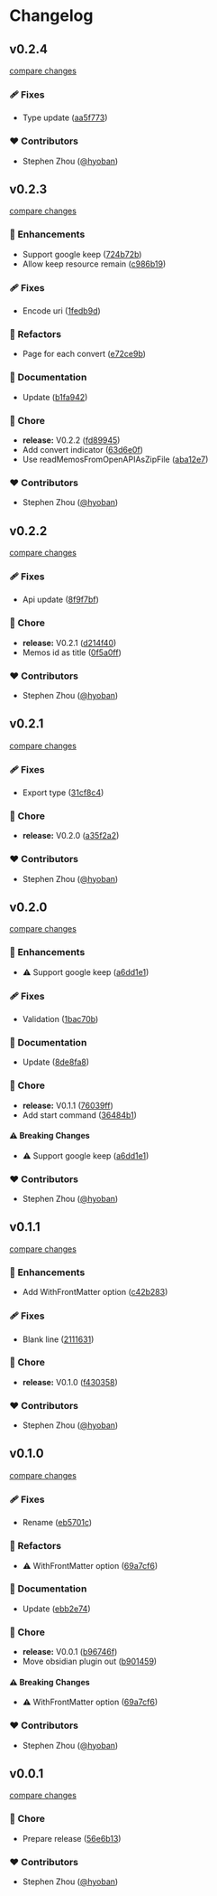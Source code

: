 # Changelog

## v0.2.4

[compare changes](https://github.com/hyoban/kirika/compare/v0.2.4...v0.2.4)

### 🩹 Fixes

- Type update ([aa5f773](https://github.com/hyoban/kirika/commit/aa5f773))

### ❤️ Contributors

- Stephen Zhou ([@hyoban](http://github.com/hyoban))

## v0.2.3

[compare changes](https://github.com/hyoban/kirika/compare/v0.2.2...v0.2.3)

### 🚀 Enhancements

- Support google keep ([724b72b](https://github.com/hyoban/kirika/commit/724b72b))
- Allow keep resource remain ([c986b19](https://github.com/hyoban/kirika/commit/c986b19))

### 🩹 Fixes

- Encode uri ([1fedb9d](https://github.com/hyoban/kirika/commit/1fedb9d))

### 💅 Refactors

- Page for each convert ([e72ce9b](https://github.com/hyoban/kirika/commit/e72ce9b))

### 📖 Documentation

- Update ([b1fa942](https://github.com/hyoban/kirika/commit/b1fa942))

### 🏡 Chore

- **release:** V0.2.2 ([fd89945](https://github.com/hyoban/kirika/commit/fd89945))
- Add convert indicator ([63d6e0f](https://github.com/hyoban/kirika/commit/63d6e0f))
- Use readMemosFromOpenAPIAsZipFile ([aba12e7](https://github.com/hyoban/kirika/commit/aba12e7))

### ❤️ Contributors

- Stephen Zhou ([@hyoban](http://github.com/hyoban))

## v0.2.2

[compare changes](https://github.com/hyoban/kirika/compare/v0.2.1...v0.2.2)

### 🩹 Fixes

- Api update ([8f9f7bf](https://github.com/hyoban/kirika/commit/8f9f7bf))

### 🏡 Chore

- **release:** V0.2.1 ([d214f40](https://github.com/hyoban/kirika/commit/d214f40))
- Memos id as title ([0f5a0ff](https://github.com/hyoban/kirika/commit/0f5a0ff))

### ❤️ Contributors

- Stephen Zhou ([@hyoban](http://github.com/hyoban))

## v0.2.1

[compare changes](https://github.com/hyoban/kirika/compare/v0.2.0...v0.2.1)

### 🩹 Fixes

- Export type ([31cf8c4](https://github.com/hyoban/kirika/commit/31cf8c4))

### 🏡 Chore

- **release:** V0.2.0 ([a35f2a2](https://github.com/hyoban/kirika/commit/a35f2a2))

### ❤️ Contributors

- Stephen Zhou ([@hyoban](http://github.com/hyoban))

## v0.2.0

[compare changes](https://github.com/hyoban/kirika/compare/v0.1.1...v0.2.0)

### 🚀 Enhancements

- ⚠️ Support google keep ([a6dd1e1](https://github.com/hyoban/kirika/commit/a6dd1e1))

### 🩹 Fixes

- Validation ([1bac70b](https://github.com/hyoban/kirika/commit/1bac70b))

### 📖 Documentation

- Update ([8de8fa8](https://github.com/hyoban/kirika/commit/8de8fa8))

### 🏡 Chore

- **release:** V0.1.1 ([76039ff](https://github.com/hyoban/kirika/commit/76039ff))
- Add start command ([36484b1](https://github.com/hyoban/kirika/commit/36484b1))

#### ⚠️ Breaking Changes

- ⚠️ Support google keep ([a6dd1e1](https://github.com/hyoban/kirika/commit/a6dd1e1))

### ❤️ Contributors

- Stephen Zhou ([@hyoban](http://github.com/hyoban))

## v0.1.1

[compare changes](https://github.com/hyoban/kirika/compare/v0.1.0...v0.1.1)

### 🚀 Enhancements

- Add WithFrontMatter option ([c42b283](https://github.com/hyoban/kirika/commit/c42b283))

### 🩹 Fixes

- Blank line ([2111631](https://github.com/hyoban/kirika/commit/2111631))

### 🏡 Chore

- **release:** V0.1.0 ([f430358](https://github.com/hyoban/kirika/commit/f430358))

### ❤️ Contributors

- Stephen Zhou ([@hyoban](http://github.com/hyoban))

## v0.1.0

[compare changes](https://github.com/hyoban/kirika/compare/v0.0.1...v0.1.0)

### 🩹 Fixes

- Rename ([eb5701c](https://github.com/hyoban/kirika/commit/eb5701c))

### 💅 Refactors

- ⚠️ WithFrontMatter option ([69a7cf6](https://github.com/hyoban/kirika/commit/69a7cf6))

### 📖 Documentation

- Update ([ebb2e74](https://github.com/hyoban/kirika/commit/ebb2e74))

### 🏡 Chore

- **release:** V0.0.1 ([b96746f](https://github.com/hyoban/kirika/commit/b96746f))
- Move obsidian plugin out ([b901459](https://github.com/hyoban/kirika/commit/b901459))

#### ⚠️ Breaking Changes

- ⚠️ WithFrontMatter option ([69a7cf6](https://github.com/hyoban/kirika/commit/69a7cf6))

### ❤️ Contributors

- Stephen Zhou ([@hyoban](http://github.com/hyoban))

## v0.0.1

[compare changes](https://github.com/hyoban/kirika/compare/v0.0.2...v0.0.1)

### 🏡 Chore

- Prepare release ([56e6b13](https://github.com/hyoban/kirika/commit/56e6b13))

### ❤️ Contributors

- Stephen Zhou ([@hyoban](http://github.com/hyoban))
